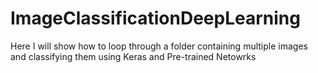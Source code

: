 # ImageClassificationDeepLearning
Here I will show how to loop through a folder containing multiple images and classifying them using Keras and Pre-trained Netowrks
